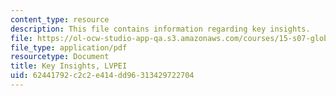 ```yaml
---
content_type: resource
description: This file contains information regarding key insights.
file: https://ol-ocw-studio-app-qa.s3.amazonaws.com/courses/15-s07-globalhealth-lab-spring-2013/62441792c2c2e414dd96313429722704_MIT15_S07S13_key_insig_lvp.pdf
file_type: application/pdf
resourcetype: Document
title: Key Insights, LVPEI
uid: 62441792-c2c2-e414-dd96-313429722704
---
```

